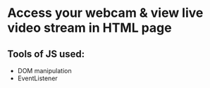 # Access your webcam & view live video stream in HTML page

## Tools of JS used:
- DOM manipulation
- EventListener
